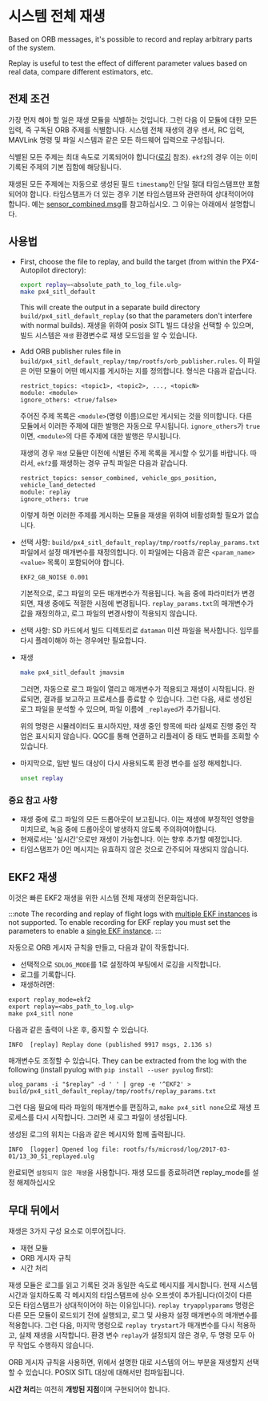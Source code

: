 # 시스템 전체 재생

Based on ORB messages, it's possible to record and replay arbitrary parts of the system.

Replay is useful to test the effect of different parameter values based on real data, compare different estimators, etc.

## 전제 조건

가장 먼저 해야 할 일은 재생 모듈을 식별하는 것입니다. 그런 다음 이 모듈에 대한 모든 입력, 즉 구독된 ORB 주제를 식별합니다. 시스템 전체 재생의 경우 센서, RC 입력, MAVLink 명령 및 파일 시스템과 같은 모든 하드웨어 입력으로 구성됩니다.

식별된 모든 주제는 최대 속도로 기록되어야 합니다([로깅](../dev_log/logging.md) 참조). `ekf2`의 경우 이는 이미 기록된 주제의 기본 집합에 해당됩니다.

재생된 모든 주제에는 자동으로 생성된 필드 `timestamp`인 단일 절대 타임스탬프만 포함되어야 합니다. 타임스탬프가 더 있는 경우 기본 타임스탬프와 관련하여 상대적이어야 합니다. 예는 [sensor_combined.msg](https://github.com/PX4/PX4-Autopilot/blob/master/msg/sensor_combined.msg)를 참고하십시오. 그 이유는 아래에서 설명합니다.


## 사용법

- First, choose the file to replay, and build the target (from within the PX4-Autopilot directory):

  ```sh
  export replay=<absolute_path_to_log_file.ulg>
  make px4_sitl_default
  ```
  This will create the output in a separate build directory `build/px4_sitl_default_replay` (so that the parameters don't interfere with normal builds). 재생을 위하여 posix SITL 빌드 대상을 선택할 수 있으며, 빌드 시스템은 `재생` 환경변수로 재생 모드임을 알 수 있습니다.
- Add ORB publisher rules file in `build/px4_sitl_default_replay/tmp/rootfs/orb_publisher.rules`. 이 파일은 어떤 모듈이 어떤 메시지를 게시하는 지를 정의합니다. 형식은 다음과 같습니다.
  ```
  restrict_topics: <topic1>, <topic2>, ..., <topicN>
  module: <module>
  ignore_others: <true/false>
  ```
  주어진 주제 목록은 `<module>`(명령 이름)으로만 게시되는 것을 의미합니다. 다른 모듈에서 이러한 주제에 대한 발행은 자동으로 무시됩니다. `ignore_others`가 `true`이면, `<module>`의 다른 주제에 대한 발행은 무시됩니다.

  재생의 경우 `재생` 모듈만 이전에 식별된 주제 목록을 게시할 수 있기를 바랍니다. 따라서, `ekf2`를 재생하는 경우 규칙 파일은 다음과 같습니다.

  ```
  restrict_topics: sensor_combined, vehicle_gps_position, vehicle_land_detected
  module: replay
  ignore_others: true
  ```

  이렇게 하면 이러한 주제를 게시하는 모듈을 재생을 위하여 비활성화할 필요가 없습니다.

- 선택 사항: `build/px4_sitl_default_replay/tmp/rootfs/replay_params.txt` 파일에서 설정 매개변수를 재정의합니다. 이 파일에는 다음과 같은 `<param_name> <value>` 목록이 포함되어야 합니다.

  ```
  EKF2_GB_NOISE 0.001
  ```

  기본적으로, 로그 파일의 모든 매개변수가 적용됩니다. 녹음 중에 파라미터가 변경되면, 재생 중에도 적절한 시점에 변경됩니다. `replay_params.txt`의 매개변수가 값을 재정의하고, 로그 파일의 변경사항이 적용되지 않습니다.
- 선택 사항: SD 카드에서 빌드 디렉토리로 `dataman` 미션 파일을 복사합니다. 임무를 다시 플레이해야 하는 경우에만 필요합니다.
- 재생

  ```sh
  make px4_sitl_default jmavsim
  ```

  그러면, 자동으로 로그 파일이 열리고 매개변수가 적용되고 재생이 시작됩니다. 완료되면, 결과를 보고하고 프로세스를 종료할 수 있습니다. 그런 다음, 새로 생성된 로그 파일을 분석할 수 있으며, 파일 이름에 `_replayed`가 추가됩니다.

  위의 명령은 시뮬레이터도 표시하지만, 재생 중인 항목에 따라 실제로 진행 중인 작업은 표시되지 않습니다. QGC를 통해 연결하고 리플레이 중 태도 변화를 조회할 수 있습니다.

- 마지막으로, 일반 빌드 대상이 다시 사용되도록 환경 변수를 설정 해제합니다.

  ```sh
  unset replay
  ```

### 중요 참고 사항

- 재생 중에 로그 파일의 모든 드롭아웃이 보고됩니다. 이는 재생에 부정적인 영향을 미치므로, 녹음 중에 드롭아웃이 발생하지 않도록 주의하여야합니다.
- 현재로서는 '실시간'으로만 재생이 가능합니다. 이는 향후 추가할 예정입니다.
- 타임스탬프가 0인 메시지는 유효하지 않은 것으로 간주되어 재생되지 않습니다.

## EKF2 재생

이것은 빠른 EKF2 재생을 위한 시스템 전체 재생의 전문화입니다.

:::note
The recording and replay of flight logs with [multiple EKF instances](../advanced_config/tuning_the_ecl_ekf.md#running-multiple-ekf-instances) is not supported. To enable recording for EKF replay you must set the parameters to enable a [single EKF instance](../advanced_config/tuning_the_ecl_ekf.md#running-a-single-ekf-instance).
:::

자동으로 ORB 게시자 규칙을 만들고, 다음과 같이 작동합니다.

* 선택적으로 `SDLOG_MODE`를 1로 설정하여 부팅에서 로깅을 시작합니다.
* 로그를 기록합니다.
* 재생하려면:

```
export replay_mode=ekf2
export replay=<abs_path_to_log.ulg>
make px4_sitl none
```

다음과 같은 출력이 나온 후, 중지할 수 있습니다.

```
INFO  [replay] Replay done (published 9917 msgs, 2.136 s)
```

매개변수도 조정할 수 있습니다. They can be extracted from the log with the following \(install pyulog with `pip install --user pyulog` first\):

```
ulog_params -i "$replay" -d ' ' | grep -e '^EKF2' > build/px4_sitl_default_replay/tmp/rootfs/replay_params.txt
```

그런 다음 필요에 따라 파일의 매개변수를 편집하고, `make px4_sitl none`으로 재생 프로세스를 다시 시작합니다. 그러면 새 로그 파일이 생성됩니다.

생성된 로그의 위치는 다음과 같은 메시지와 함께 출력됩니다.

```
INFO  [logger] Opened log file: rootfs/fs/microsd/log/2017-03-01/13_30_51_replayed.ulg
```

완료되면 `설정되지 않은 재생`을 사용합니다. 재생 모드를 종료하려면 replay_mode를 설정 해제하십시오

## 무대 뒤에서

재생은 3가지 구성 요소로 이루어집니다.
- 재현 모듈
- ORB 게시자 규칙
- 시간 처리

재생 모듈은 로그를 읽고 기록된 것과 동일한 속도로 메시지를 게시합니다. 현재 시스템 시간과 일치하도록 각 메시지의 타임스탬프에 상수 오프셋이 추가됩니다(이것이 다른 모든 타임스탬프가 상대적이어야 하는 이유입니다). `replay tryapplyparams` 명령은 다른 모든 모듈이 로드되기 전에 실행되고, 로그 및 사용자 설정 매개변수의 매개변수를 적용합니다. 그런 다음, 마지막 명령으로 `replay trystart`가 매개변수를 다시 적용하고, 실제 재생을 시작합니다. 환경 변수 `replay`가 설정되지 않은 경우, 두 명령 모두 아무 작업도 수행하지 않습니다.

ORB 게시자 규칙을 사용하면, 위에서 설명한 대로 시스템의 어느 부분을 재생할지 선택할 수 있습니다. POSIX SITL 대상에 대해서만 컴파일됩니다.

**시간 처리**는 여전히 **개방된 지점**이며 구현되어야 합니다.
